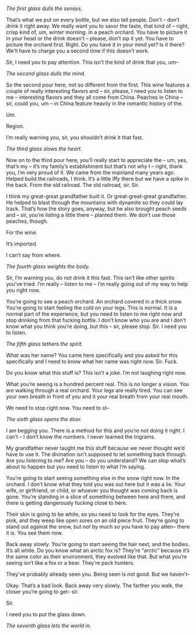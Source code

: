 *The first glass dulls the senses.*

That’s what we put on every bottle, but we also tell people. Don’t – don’t drink it right away. We really want you to savor the taste, that kind of – right, crisp kind of, um, winter morning. In a peach orchard. You have to picture it in your head or the drink doesn’t – please, don’t sip it yet. You have to picture the orchard first. Right. Do you have it in your mind yet? Is it there? We’ll have to charge you a second time if this doesn’t work.

Sir, I need you to pay attention. This isn’t the kind of drink that you, um–

*The second glass dulls the mind.*

So the second pour here, not so different from the first. This wine features a couple of really interesting flavors and – sir, please, I need you to listen to me – interesting flavors and they all come from China. Peaches in China – sir, could you, um – in China feature heavily in the romantic history of the.

Um.

Region.

I’m really warning you, sir, you shouldn’t drink it that fast.

*The third glass slows the heart.*

Now on to the third pour here, you’ll really start to appreciate the – um, yes, that’s my – it’s my family’s establishment but that’s not why I – right, thank you, I’m very proud of it. We came from the mainland many years ago. Helped build the railroads, I think. It’s a little iffy there but we have a spike in the back. From the old railroad. The old railroad, sir. Sir.

I think my great-great grandfather built it. Or great-great-great grandfather. He helped to blast through the mountains with dynamite so they could lay track. That’s how the story goes, anyway, but he also brought peach seeds and – sir, you’re listing a little there – planted them. We don’t use those peaches, though. 

For the wine. 

It’s imported. 

I can’t say from where.

*The fourth glass weights the body.*

Sir, I’m warning you, do not drink it this fast. This isn’t like other spirits you’ve tried. I’m really – listen to me – I’m really going out of my way to help you right now.

You’re going to see a peach orchard. An orchard covered in a thick snow. You’re going to start feeling the cold on your legs. This is normal. It is a normal part of the experience, but you need to listen to me right now and stop drinking from that fucking bottle. I don’t know who you are and I don’t know what you think you’re doing, but this – sir, please stop. Sir. I need you to listen.

*The fifth glass tethers the spirit.*

What was her name? You came here specifically and you asked for this specifically and I need to know what her name was right now. Sir. Fuck.

Do you know what this stuff is? This isn’t a joke. I’m not laughing right now.

What you’re seeing is a hundred percent real. This is no longer a vision. You are walking through a real orchard. Your legs are really tired. You can see your own breath in front of you and it your real breath from your real mouth.

We need to stop right now. You need to st–

*The sixth glass opens the door.*

I am begging you. There is a method for this and you’re not doing it right. I can’t –  I don’t know the numbers. I never learned the trigrams.

My grandfather never taught me this stuff because we never thought we’d have to use it. The divination isn’t supposed to let something back through. Are you listening to me? Are you – do you understand? We can stop what’s about to happen but you need to listen to what I’m saying.

You’re going to start seeing something else in the snow right now. In the orchard. I don’t know what they told you was out here but it was a lie. Your wife, or girlfriend, or child, or whoever you thought was coming back is gone. You’re standing in a slice of something between here and there, and there is getting dangerously fucking close to here.

Their skin is going to be white, so you need to look for the eyes. They’re pink, and they weep like open sores on an old piece fruit. They’re going to stand out against the snow, but not by much so you have to pay atten– there it is. You see them now.

Back away slowly. You’re going to start seeing the hair next, and the bodies. It’s all white. Do you know what an arctic fox is? They’re “arctic” because it’s the same color as their environment, they evolved like that. But what you’re seeing isn’t like a fox or a bear. They’re pack hunters.

They’ve probably already seen you. Being seen is not good. But we haven’t–

Okay. That’s a bad look. Back away very slowly. The farther you walk, the closer you’re going to get– sir. 

Sir.

I need you to put the glass down.

*The seventh glass lets the world in.*